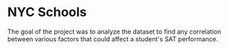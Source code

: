 # NYC Schools
The goal of the project was to analyze the dataset to find any correlation between various factors that could affect a student's SAT performance.
